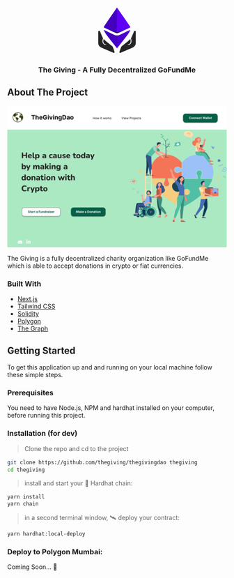 <div id="top"></div>

<br />
<div align="center">
  <a href="https://github.com/thegiving/thegivingdao/">
    <img src="packages/frontend/public/giving.png" alt="Logo" width="110" height="110">
  </a>

<h3 align="center">The Giving - A Fully Decentralized GoFundMe</h3>

</div>

## About The Project

[![Product Name Screen Shot][product-screenshot]](https://github.com/thegiving/thegivingdao/)

The Giving is a fully decentralized charity organization like GoFundMe which is able to accept donations in crypto or fiat currencies. 

### Built With

- [Next.js](https://nextjs.org/docs)
- [Tailwind CSS](https://tailwindcss.com/)
- [Solidity](https://soliditylang.org/)
- [Polygon](https://polygon.technology/)
- [The Graph](https://thegraph.com/en/)


<!-- GETTING STARTED -->

## Getting Started

To get this application up and and running on your local machine follow these simple steps.

### Prerequisites

You need to have Node.js, NPM and hardhat installed on your computer, before running this project.

### Installation (for dev)

> Clone the repo and cd to the project
   ```sh
   git clone https://github.com/thegiving/thegivingdao thegiving
   cd thegiving
   ```

> install and start your 👷‍ Hardhat chain:

   ```sh
   yarn install
   yarn chain
   ```

> in a second terminal window, 🛰 deploy your contract:
   ```sh
   yarn hardhat:local-deploy
   ```

### Deploy to Polygon Mumbai:

Coming Soon... 🎉


<!-- > Get your contract address and paste in in `connectContract.js`

> Deploy subgraph in `subragph` directory by following steps in `subgraph/README.md` (optional, since it is already deployed in hosted service)

> Get subgraph query endpoint after deployment and update it in `apollo-client.js`

    ```js
    const client = new ApolloClient({
      uri: "YOUR_SUBGRAPH_LINK_HERE", // <-- Update this
      cache: new InMemoryCache(),
    });
    ``` -->

[product-screenshot]: packages/frontend/public/sample_landing_page.jpg
